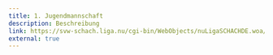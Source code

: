 ```yaml
---
title: 1. Jugendmannschaft
description: Beschreibung
link: https://svw-schach.liga.nu/cgi-bin/WebObjects/nuLigaSCHACHDE.woa/wa/groupPage?championship=W%C3%9C+Jugend+24%2F25&group=1283
external: true
---
```

